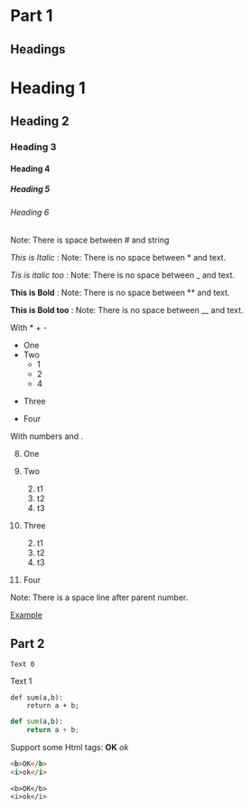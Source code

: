 # Part 1

## Headings

# Heading 1
## Heading 2
### Heading 3
#### Heading 4
##### Heading 5
###### Heading 6

Note: There is space between # and string

*This is Italic* :    Note: There is no space between * and text.

_Tis is italic too_ :    Note: There is no space between _ and text.


**This is Bold** :    Note: There is no space between ** and text.

__This is Bold too__ :    Note: There is no space between __ and text.


<!-- Unordered list -->
With * + -

* One
* Two
    + 1
    * 2
    - 4
+ Three
- Four


<!-- Ordered list -->
With numbers and .

8. One
2. Two

    2. t1
    2. t2
    6. t3
8. Three 

    2. t1
    2. t2
    6. t3
9. Four


Note: There is a space line after parent number.

[Example](https://www.example.com)


## Part 2

`Text 0`

Text 1

```
def sum(a,b):
    return a + b;
```

```python
def sum(a,b):
    return a + b;
```

Support some Html tags:
<b>OK</b>
<i>ok</i>

```HTML
<b>OK</b>
<i>ok</i>
```

```
<b>OK</b>
<i>ok</i>
```
